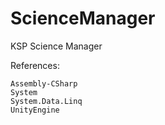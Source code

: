 ScienceManager
==============

KSP Science Manager

References:

    Assembly-CSharp
    System
    System.Data.Linq
    UnityEngine
